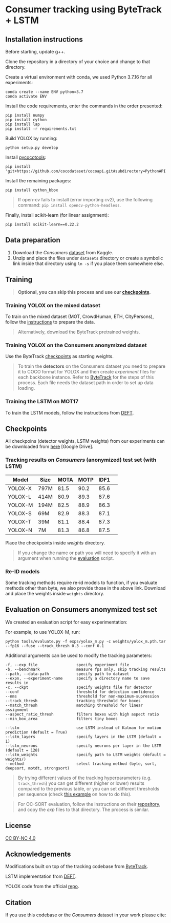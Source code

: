 # Consumer tracking using ByteTrack + LSTM


## Installation instructions

Before starting, update g++.

Clone the repository in a directory of your choice and change to that directory.

Create a virtual environment with conda, we used Python 3.7.16 for all experiments:

```
conda create --name ENV python=3.7
conda activate ENV
```

Install the code requirements, enter the commands in the order presented:
```shell
pip install numpy
pip install cython
pip install lap
pip install -r requirements.txt
```

Build YOLOX by running:
```shell
python setup.py develop
```

Install [pycocotools](https://github.com/cocodataset/cocoapi):

```shell
pip install 'git+https://github.com/cocodataset/cocoapi.git#subdirectory=PythonAPI'
```

Install the remaining packages:
```shell
pip install cython_bbox
```
>If open-cv fails to install (error importing cv2), use the following command: ```pip install opencv-python-headless```.

Finally, install scikit-learn (for linear assignment):
```shell
pip install scikit-learn==0.22.2
```

## Data preparation

1. Download the _Consumers_ [dataset](https://www.kaggle.com/datasets/angelosgiotis/consumers-bid/) from Kaggle.
2. Unzip and place the files under ```datasets``` directory or create a symbolic link inside that directory using ```ln -s``` if you place them somewhere else.

## Training

>**Optional, you can skip this process and use our [checkpoints](#checkpoints).**

### Training YOLOX on the mixed dataset

To train on the mixed dataset (MOT, CrowdHuman, ETH, CityPersons), follow the [instructions](https://github.com/ifzhang/ByteTrack#data-preparation) to prepare the data.
>Alternatively, download the ByteTrack pretrained weights.

### Training YOLOX on the Consumers anonymized dataset

Use the ByteTrack [checkpoints](https://github.com/ifzhang/ByteTrack#model-zoo) as starting weights.

>To train the **detectors** on the Consumers dataset you need to prepare it to COCO format for YOLOX and then create *experiment* files for each backbone instance. Refer to [ByteTrack](https://github.com/ifzhang/ByteTrack#training) for the steps of this process.
Each file needs the dataset path in order to set up data loading.

### Training the LSTM on MOT17

To train the LSTM models, follow the instructions from [DEFT](https://github.com/MedChaabane/DEFT).

## Checkpoints

All checkpoins (detector weights, LSTM weights) from our experiments can be downloaded from [here](https://drive.google.com/drive/folders/1v4LP830BAH_rF8YjC6UmlCTlAILihAui) [Google Drive].

### Tracking results on _Consumers_ (anonymized) test set (with LSTM)

| Model   | Size | MOTA | MOTP | IDF1 |   |
| -----   | ---- | ---- | ---- | ---- | - |
| YOLOX-X | 797M | 81.5 | 90.2 | 85.6 |   |
| YOLOX-L | 414M | 80.9 | 89.3 | 87.6 |   |
| YOLOX-M | 194M | 82.5 | 88.9 | 86.3 |   |
| YOLOX-S |  69M | 82.9 | 88.3 | 87.1 |   |
| YOLOX-T |  39M | 81.1 | 88.4 | 87.3 |   |
| YOLOX-N |   7M | 81.3 | 86.8 | 87.5 |   |

Place the checkpoints inside _weights_ directory.
>If you change the name or path you will need to specify it with an argument when running the [evaluation](#evaluation-on-consumers-anonymized-test-set) script.

### Re-ID models

Some tracking methods require re-id models to function, if you evaluate methods other than byte, we also provide those in the above link.
Download and place the weights inside ```weights``` directory.

## Evaluation on Consumers anonymized test set

We created an evaluation script for easy experimentation:

For example, to use YOLOX-M, run:
```shell
python tools/evaluate.py -f exps/yolox_m.py -c weights/yolox_m.pth.tar --fp16 --fuse --track_thresh 0.3 --conf 0.1
```

Additional arguments can be used to modify the tracking parameters:

```
-f, --exp_file                 specify experiment file
-b, --benchmark                measure fps only, skip tracking results
--path, --data-path            specify path to dataset
--expn, --experiment-name      specify a directory name to save results in
-c, --ckpt                     specify weights file for detector
--conf                         threshold for detection confidence
--nms                          threshold for non-maximum-supression
--track_thresh                 tracking threshold for boxes
--match_thresh                 matching threshold for linear assignment
--aspect_ratio_thresh          filters boxes with high aspect ratio
--min_box_area                 filters tiny boxes

--lstm                         use LSTM instead of Kalman for motion prediction (default = True)
--lstm_layers                  specify layers in the LSTM (default = 1)
--lstm_neurons                 specify neurons per layer in the LSTM (default = 128)
--lstm_weights                 specify path to LSTM weights (default = weights/)
--method                       select tracking method (byte, sort, deepsort, motdt, strongsort)
```
>By trying different values of the tracking hyperparameters (e.g. `track_thresh`) you can get different (higher or lower) results compared to the previous table, or you can set different thresholds per sequence (check [this example](https://github.com/ifzhang/ByteTrack/blob/main/yolox/evaluators/mot_evaluator.py#L133) on how to do this).

>For OC-SORT evaluation, follow the instructions on their [repository](https://github.com/noahcao/OC_SORT/tree/2d34c67d58f89b0762ce912c38f94746175e2903), and copy the _exp_ files to that directory. The process is similar.

## License

[CC BY-NC 4.0](https://creativecommons.org/licenses/by-nc/4.0/)

## Acknowledgements

Modifications built on top of the tracking codebase from [ByteTrack](https://github.com/ifzhang/ByteTrack).

LSTM implementation from [DEFT](https://github.com/MedChaabane/DEFT).

YOLOX code from the official [repo](https://github.com/Megvii-BaseDetection/YOLOX).

## Citation
If you use this codebase or the _Consumers_ dataset in your work please cite:
